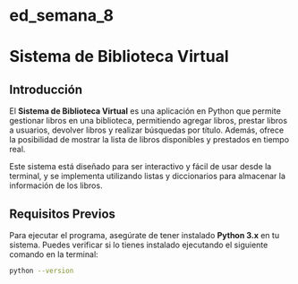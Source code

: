 # ed_semana_8
# Sistema de Biblioteca Virtual

## Introducción

El **Sistema de Biblioteca Virtual** es una aplicación en Python que permite gestionar libros en una biblioteca, permitiendo agregar libros, prestar libros a usuarios, devolver libros y realizar búsquedas por título. Además, ofrece la posibilidad de mostrar la lista de libros disponibles y prestados en tiempo real.

Este sistema está diseñado para ser interactivo y fácil de usar desde la terminal, y se implementa utilizando listas y diccionarios para almacenar la información de los libros.

## Requisitos Previos

Para ejecutar el programa, asegúrate de tener instalado **Python 3.x** en tu sistema. Puedes verificar si lo tienes instalado ejecutando el siguiente comando en la terminal:

```bash
python --version
